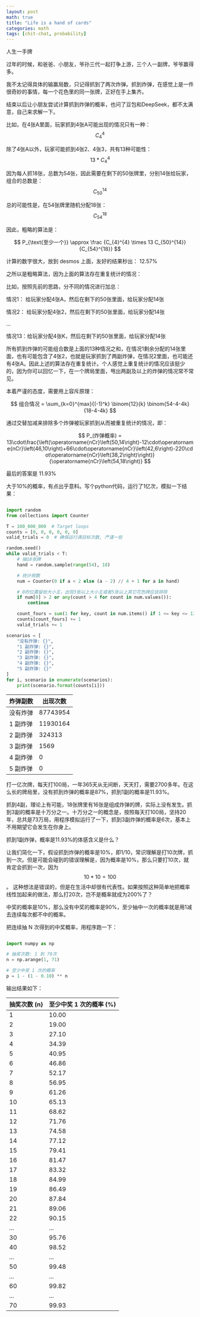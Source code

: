 ```yaml
---
layout: post
math: true
title: "Life is a hand of cards"
categories: math
tags: [chit-chat, probability]
---
```


人生一手牌

过年的时候，和爸爸、小朋友，爷孙三代一起打争上游，三个人一副牌，爷爷赢得多。

我不太记得具体的输赢局数，只记得抓到了两次炸弹。抓到炸弹，在感觉上是一件很奇妙的事情，每一个花色里的同一张牌，正好在手上集齐。

结束以后让小朋友尝试计算抓到炸弹的概率，也问了豆包和DeepSeek，都不太满意，自己来求解一下。

比如，在4张A里面，玩家抓到4张A可能出现的情况只有一种：$$ C_{4}^{4} $$

除了4张A以外，玩家可能抓到4张2、4张3，共有13种可能性：$$ 13 * C_{4}^{4} $$

因为每人抓18张，总数为54张，因此需要在剩下的50张牌里，分别14张给玩家，组合的总数是： $$ C_{50}^{14} $$

总的可能性是，在54张牌里随机分配18张： $$ C_{54}^{18} $$

因此，粗略的算法是：

$$ P_{\text{至少一个}} \approx \frac {C_{4}^{4} \times 13 C_{50}^{14}} {C_{54}^{18}} $$

计算的数字很大，放到 desmos 上面，友好的结果秒出： 12.57%

之所以是粗略算法，因为上面的算法存在重复统计的情况：

比如，按照先前的思路，分不同的情况进行加总：

情况1： 给玩家分配4张A，然后在剩下的50张里面，给玩家分配14张

情况2： 给玩家分配4张2，然后在剩下的50张里面，给玩家分配14张

...

情况13：给玩家分配4张K，然后在剩下的50张里面，给玩家分配14张

所有抓到炸弹的可能组合数是上面的13种情况之和，在情况1剩余分配的14张里面，也有可能包含了4张2，也就是玩家抓到了两副炸弹，在情况2里面，也可能还有4张A。因此上述的算法存在重复统计。个人感觉上重复统计的情况应该挺少的，因为你可以回忆一下，在一个牌局里面，甩出两副及以上的炸弹的情况常不常见。

本着严谨的态度，需要用上容斥原理：

$$ 组合情况 = \sum_{k=0}^{max}{(-1)^k} \binom{12}{k} \binom{54-4-4k}{18-4-4k} $$

通过交替加减来排除多个炸弹被玩家抓到从而被重复统计的情况，即：

$$ P_(炸弹概率) = 13\cdot\frac{\left(\operatorname{nCr}\left(50,14\right)-12\cdot\operatorname{nCr}\left(46,10\right)+66\cdot\operatorname{nCr}\left(42,6\right)-220\cdot\operatorname{nCr}\left(38,2\right)\right)}{\operatorname{nCr}\left(54,18\right)} $$

最后的答案是 11.93%

大于10%的概率，有点出乎意料。写个python代码，运行了1亿次，模拟一下结果：

```python

import random
from collections import Counter

T = 100_000_000  # Target loops
counts = [0, 0, 0, 0, 0, 0]
valid_trials = 0  # 确保运行满目标次数, 严谨一些

random.seed()
while valid_trials < T:
    # 抽18张牌
    hand = random.sample(range(54), 18)

    # 统计频数
    num = Counter(0 if a < 2 else (a - 2) // 4 + 1 for a in hand)

    # 0的位置留给大小王，出现3张以上大小王或者5张以上其它花色牌应该排除
    if num[0] > 2 or any(count > 4 for count in num.values()):
        continue

    count_fours = sum(1 for key, count in num.items() if 1 <= key <= 13 and count == 4)
    counts[count_fours] += 1
    valid_trials += 1

scenarios = [
    "没有炸弹: {}",
    "1 副炸弹: {}",
    "2 副炸弹: {}",
    "3 副炸弹: {}",
    "4 副炸弹: {}",
    "5 副炸弹: {}"
]
for i, scenario in enumerate(scenarios):
    print(scenario.format(counts[i]))

```

|炸弹副数|出现次数|
|----|----|
|没有炸弹|87743954|
|1 副炸弹|11930164|
|2 副炸弹|324313|
|3 副炸弹|1569|
|4 副炸弹|0|
|5 副炸弹|0|

打一亿次牌，每天打100局，一年365天从无间断，天天打，需要2700多年。在这么长的牌局里，没有抓到炸弹的概率是87%，抓到1副的概率是11.93%。

抓到4副，理论上有可能，18张牌里有16张是组成炸弹的牌，实际上没有发生。抓到3副的概率是十万分之一。十万分之一的概念是，按照每天打100局，坚持20年，总共是73万局，用程序模拟运行了一下，抓到3副炸弹的概率是6次，基本上不用期望它会发生在你身上。

抓到1副炸弹，概率是11.93%的体感含义是什么？

让我们简化一下，假设抓到炸弹的概率是10%，即1/10，常识理解是打10次牌，抓到一次。但是可能会碰到的错误理解是，因为概率是10%，那么只要打10次，就肯定会抓到一次，因为 $$ 10 * 10 = 100% $$。 这种想法是错误的，但是在生活中却很有代表性。如果按照这种简单地把概率线性加起来的做法，那么打20次，岂不是概率就成为200%了？

中奖的概率是10%，那么没有中奖的概率是90%，至少抽中一次的概率就是用1减去连续每次都不中的概率。

把连续抽 N 次得到的中奖概率，用程序跑一下：

```python

import numpy as np

# 抽奖次数: 1 到 70次
n = np.arange(1, 71)

# 至少中奖 1 次的概率
p = 1 - (1 - 0.10) ** n

```

输出结果如下：

| 抽奖次数 (n) | 至少中奖 1 次的概率 (%) |
|--------------|-------------------------|
| 1            | 10.00                   |
| 2            | 19.00                   |
| 3            | 27.10                   |
| 4            | 34.39                   |
| 5            | 40.95                   |
| 6            | 46.86                   |
| 7            | 52.17                   |
| 8            | 56.95                   |
| 9            | 61.26                   |
| 10           | 65.13                   |
| 11           | 68.62                   |
| 12           | 71.76                   |
| 13           | 74.58                   |
| 14           | 77.12                   |
| 15           | 79.41                   |
| 16           | 81.47                   |
| 17           | 83.32                   |
| 18           | 84.99                   |
| 19           | 86.49                   |
| 20           | 87.84                   |
| 21           | 89.06                   |
| 22           | 90.15                   |
| ...           | ...                  |
| 30           | 95.76                   |
| 40           | 98.52                   |
| ...           | ...                  |
| 50           | 99.48                   |
| ...           | ...                   |
| 60           | 99.82                   |
| ...           | ...                   |
| 70           | 99.93                   |



